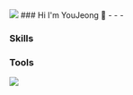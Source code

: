 <img src="https://img.shields.io/badge/Android-3DDC84?style=flat-square&logo=Android&logoColor=white"/>
### Hi I'm YouJeong 👋
- 
- 
- 

### Skills

### Tools

<img src="https://img.shields.io/badge/아이콘내용-바탕색?style=flat&logo=로고이름&logoColor=white"/>


<!--
**jeong-sys/jeong-sys** is a ✨ _special_ ✨ repository because its `README.md` (this file) appears on your GitHub profile.

Here are some ideas to get you started:

- 🔭 I’m currently working on ...
- 🌱 I’m currently learning ...
- 👯 I’m looking to collaborate on ...
- 🤔 I’m looking for help with ...
- 💬 Ask me about ...
- 📫 How to reach me: ...
- 😄 Pronouns: ...
- ⚡ Fun fact: ...
-->

</div>
